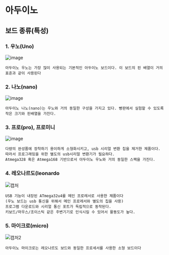# 아두이노


## 보드 종류(특성)
### 1. 우노(Uno)
![image](https://user-images.githubusercontent.com/68007145/109980863-b3ef0900-7d43-11eb-96c8-c2f33b0366f5.png)
```
아두이노 우노는 가장 많이 사용되는 기본적인 아두이노 보드이다. 이 보드의 핀 배열이 거의 표준과 같이 사용된다
```
### 2. 나노(nano)
![image](https://user-images.githubusercontent.com/68007145/109981429-3bd51300-7d44-11eb-8d62-3bdb36767246.png)
```
아두이노 나노(nano)는 우노와 거의 동일한 구성을 가지고 있다. 빵판에서 실험할 수 있도록 작은 크기와 핀배열을 가진다.
```
### 3. 프로(pro), 프로미니
![image](https://user-images.githubusercontent.com/68007145/110044299-3b606a80-7d8c-11eb-8674-ec85918af4cb.png)
```
다량의 완성품에 장착하기 용이하게 소형화시키고, usb 시리얼 변환 칩을 제거한 제품이다. 
따라서 프로그래밍을 위한 별도의 usb시리얼 변환기가 필요하다. 
Atmega328 혹은 Atmega168 기반으로서 아두이노 우노와 거의 동일한 스팩을 가진다.
```

### 4. 레오나르도(leonardo

![캡처](https://user-images.githubusercontent.com/68007145/110209776-8e900580-7ed1-11eb-9f1d-a2f23bb6b316.PNG)
```
USB 기능이 내장된 ATmega32u4를 메인 프로레서로 사용한 제품이다
(우노 보드는 usb 통신을 위해서 메인 프로레서와 별도의 칩을 사용)
프로그램 다운로드와 시리얼 통신 포트가 독립적으로 동작된다.
키보드/마우스/조이스틱 같은 주변기기로 인식시킬 수 있어서 활둉도가 높다.
```

### 5. 마이크로(micro)
![캡처2](https://user-images.githubusercontent.com/68007145/110209777-90f25f80-7ed1-11eb-8975-686dd91eb0cc.PNG)
```
아두이노 마이크로는 레오나르도 보드와 동일한 프로세서를 사용한 소형 보드이다
```

